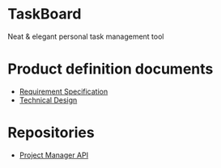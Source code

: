 # TaskBoard

Neat & elegant personal task management tool

# Product definition documents

* [Requirement Specification](requirements/index.md)
* [Technical Design](design/technical.md)

# Repositories

* [Project Manager API](https://github.com/mhauzer/project-manager-api)
